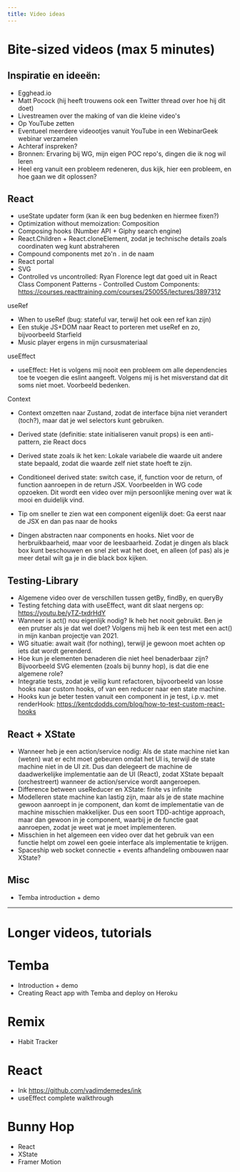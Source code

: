 ```yaml
---
title: Video ideas
---
```

# Bite-sized videos (max 5 minutes)

## Inspiratie en ideeën:
* Egghead.io
* Matt Pocock (hij heeft trouwens ook een Twitter thread over hoe hij dit doet)
* Livestreamen over the making of van die kleine video's
* Op YouTube zetten
* Eventueel meerdere videootjes vanuit YouTube in een WebinarGeek webinar verzamelen
* Achteraf inspreken?
* Bronnen: Ervaring bij WG, mijn eigen POC repo's, dingen die ik nog wil leren
* Heel erg vanuit een probleem redeneren, dus kijk, hier een probleem, en hoe gaan we dit oplossen?

## React
* useState updater form (kan ik een bug bedenken en hiermee fixen?)
* Optimization without memoization: Composition
* Composing hooks (Number API + Giphy search engine)
* React.Children + React.cloneElement, zodat je technische details zoals coordinaten weg kunt abstraheren
* Compound components met zo'n . in de naam
* React portal
* SVG
* Controlled vs uncontrolled: Ryan Florence legt dat goed uit in React Class Component Patterns - Controlled Custom Components: https://courses.reacttraining.com/courses/250055/lectures/3897312

useRef
* When to useRef (bug: stateful var, terwijl het ook een ref kan zijn)
* Een stukje JS+DOM naar React to porteren met useRef en zo, bijvoorbeeld Starfield
* Music player ergens in mijn cursusmateriaal

useEffect
* useEffect: Het is volgens mij nooit een probleem om alle dependencies toe te voegen die eslint aangeeft. Volgens mij is het misverstand dat dit soms niet moet. Voorbeeld bedenken.

Context
* Context omzetten naar Zustand, zodat de interface bijna niet verandert (toch?), maar dat je wel selectors kunt gebruiken.

* Derived state (definitie: state initialiseren vanuit props) is een anti-pattern, zie React docs
* Derived state zoals ik het ken: Lokale variabele die waarde uit andere state bepaald, zodat die waarde zelf niet state hoeft te zijn.
* Conditioneel derived state: switch case, if, function voor de return, of function aanroepen in de return JSX. Voorbeelden in WG code opzoeken. Dit wordt een video over mijn persoonlijke mening over wat ik mooi en duidelijk vind.
* Tip om sneller te zien wat een component eigenlijk doet: Ga eerst naar de JSX en dan pas naar de hooks
* Dingen abstracten naar components en hooks. Niet voor de herbruikbaarheid, maar voor de leesbaarheid. Zodat je dingen als black box kunt beschouwen en snel ziet wat het doet, en alleen (of pas) als je meer detail wilt ga je in die black box kijken.

## Testing-Library
* Algemene video over de verschillen tussen getBy, findBy, en queryBy
* Testing fetching data with useEffect, want dit slaat nergens op: https://youtu.be/yTZ-txdrHdY
* Wanneer is act() nou eigenlijk nodig? Ik heb het nooit gebruikt. Ben je een prutser als je dat wel doet? Volgens mij heb ik een test met een act() in mijn kanban projectje van 2021.
* WG situatie: await wait (for nothing), terwijl je gewoon moet achten op iets dat wordt gerenderd.
* Hoe kun je elementen benaderen die niet heel benaderbaar zijn? Bijvoorbeeld SVG elementen (zoals bij bunny hop), is dat die ene algemene role? 
* Integratie tests, zodat je veilig kunt refactoren, bijvoorbeeld van losse hooks naar custom hooks, of van een reducer naar een state machine.
* Hooks kun je beter testen vanuit een component in je test, i.p.v. met renderHook: https://kentcdodds.com/blog/how-to-test-custom-react-hooks

## React + XState
* Wanneer heb je een action/service nodig: Als de state machine niet kan (weten) wat er echt moet gebeuren omdat het UI is, terwijl de state machine niet in de UI zit. Dus dan delegeert de machine de daadwerkelijke implementatie aan de UI (React), zodat XState bepaalt (orchestreert) wanneer de action/service wordt aangeroepen.
* Difference between useReducer en XState: finite vs infinite
* Modelleren state machine kan lastig zijn, maar als je de state machine gewoon aanroept in je component, dan komt de implementatie van de machine misschien makkelijker. Dus een soort TDD-achtige approach, maar dan gewoon in je component, waarbij je de functie gaat aanroepen, zodat je weet wat je moet implementeren.
* Misschien in het algemeen een video over dat het gebruik van een functie helpt om zowel een goeie interface als implementatie te krijgen.
* Spaceship web socket connectie + events afhandeling ombouwen naar XState?

## Misc
* Temba introduction + demo

---

# Longer videos, tutorials

# Temba
* Introduction + demo
* Creating React app with Temba and deploy on Heroku

# Remix

* Habit Tracker

# React

* Ink https://github.com/vadimdemedes/ink
* useEffect complete walkthrough

# Bunny Hop

* React
* XState
* Framer Motion
